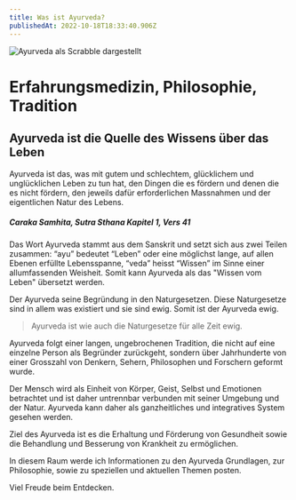 ```yaml
---
title: Was ist Ayurveda?
publishedAt: 2022-10-18T18:33:40.906Z
---
```

![Ayurveda als Scrabble dargestellt](/images/ayurveda.webp "Ayurveda")

# Erfahrungsmedizin, Philosophie, Tradition

## Ayurveda ist die Quelle des Wissens über das Leben

Ayurveda ist das, was mit gutem und schlechtem, glücklichem und unglücklichen Leben zu tun hat, den Dingen die es fördern und denen die es nicht fördern, den jeweils dafür erforderlichen Massnahmen und der eigentlichen Natur des Lebens. 

##### ***Caraka Samhita, Sutra Sthana Kapitel 1, Vers 41*** 

Das Wort Ayurveda stammt aus dem Sanskrit und setzt sich aus zwei Teilen zusammen: “ayu” bedeutet “Leben” oder eine möglichst lange, auf allen Ebenen erfüllte Lebensspanne, “veda” heisst “Wissen” im Sinne einer allumfassenden Weisheit. Somit kann Ayurveda als das "Wissen vom Leben" übersetzt werden. 

Der Ayurveda seine Begründung in den Naturgesetzen. Diese Naturgesetze sind in allem was existiert und sie sind ewig. Somit ist der Ayurveda ewig.

> Ayurveda ist wie auch die Naturgesetze für alle Zeit ewig.

Ayurveda folgt einer langen, ungebrochenen Tradition, die nicht auf eine einzelne Person als Begründer zurückgeht, sondern über Jahrhunderte von einer Grosszahl von Denkern, Sehern, Philosophen und Forschern geformt wurde.

Der Mensch wird als Einheit von Körper, Geist, Selbst und Emotionen betrachtet und ist daher untrennbar verbunden mit seiner Umgebung und der Natur. Ayurveda kann daher als ganzheitliches und integratives System gesehen werden.

Ziel des Ayurveda ist es die Erhaltung und Förderung von Gesundheit sowie die Behandlung und Besserung von Krankheit zu ermöglichen.

In diesem Raum werde ich Informationen zu den Ayurveda Grundlagen, zur Philosophie, sowie zu speziellen und aktuellen Themen posten. 

Viel Freude beim Entdecken.